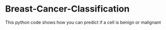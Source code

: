 # Breast-Cancer-Classification
This python code shows how you can predict if a cell is benign or malignant

